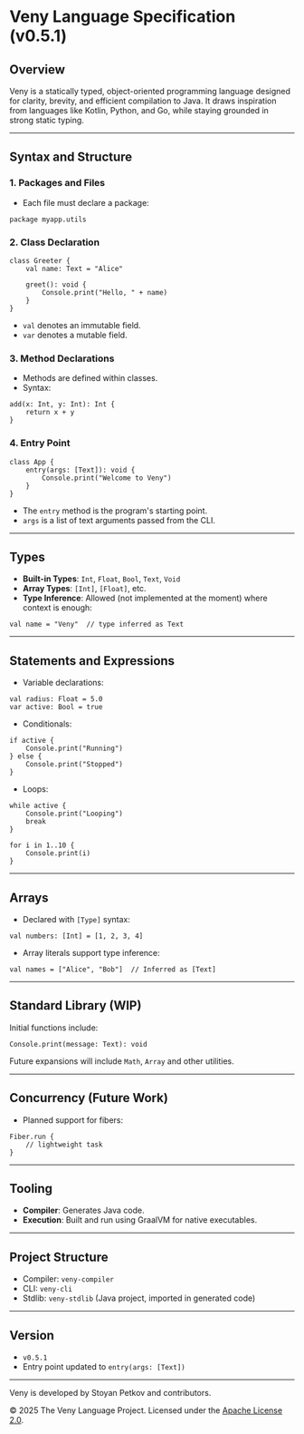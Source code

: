 # Veny Language Specification (v0.5.1)

## Overview

Veny is a statically typed, object-oriented programming language designed for clarity, brevity, and efficient compilation to Java. It draws inspiration from languages like Kotlin, Python, and Go, while staying grounded in strong static typing.

---

## Syntax and Structure

### 1. **Packages and Files**

* Each file must declare a package:

```veny
package myapp.utils
```

### 2. **Class Declaration**

```veny
class Greeter {
    val name: Text = "Alice"

    greet(): void {
        Console.print("Hello, " + name)
    }
}
```

* `val` denotes an immutable field.
* `var` denotes a mutable field.

### 3. **Method Declarations**

* Methods are defined within classes.
* Syntax:

```veny
add(x: Int, y: Int): Int {
    return x + y
}
```

### 4. **Entry Point**

```veny
class App {
    entry(args: [Text]): void {
        Console.print("Welcome to Veny")
    }
}
```

* The `entry` method is the program's starting point.
* `args` is a list of text arguments passed from the CLI.

---

## Types

* **Built-in Types**: `Int`, `Float`, `Bool`, `Text`, `Void`
* **Array Types**: `[Int]`, `[Float]`, etc.
* **Type Inference**: Allowed (not implemented at the moment) where context is enough:

```veny
val name = "Veny"  // type inferred as Text
```

---

## Statements and Expressions

* Variable declarations:

```veny
val radius: Float = 5.0
var active: Bool = true
```

* Conditionals:

```veny
if active {
    Console.print("Running")
} else {
    Console.print("Stopped")
}
```

* Loops:

```veny
while active {
    Console.print("Looping")
    break
}
```
```veny
for i in 1..10 {
    Console.print(i)
}
```

---

## Arrays

* Declared with `[Type]` syntax:

```veny
val numbers: [Int] = [1, 2, 3, 4]
```

* Array literals support type inference:

```veny
val names = ["Alice", "Bob"]  // Inferred as [Text]
```

---

## Standard Library (WIP)

Initial functions include:

```veny
Console.print(message: Text): void
```

Future expansions will include `Math`, `Array` and other utilities.

---

## Concurrency (Future Work)

* Planned support for fibers:

```veny
Fiber.run {
    // lightweight task
}
```

---

## Tooling

* **Compiler**: Generates Java code.
* **Execution**: Built and run using GraalVM for native executables.

---

## Project Structure

* Compiler: `veny-compiler`
* CLI: `veny-cli`
* Stdlib: `veny-stdlib` (Java project, imported in generated code)

---

## Version

* `v0.5.1`
* Entry point updated to `entry(args: [Text])`

---
Veny is developed by Stoyan Petkov and contributors.

© 2025 The Veny Language Project. Licensed under the [Apache License 2.0](https://www.apache.org/licenses/LICENSE-2.0).

